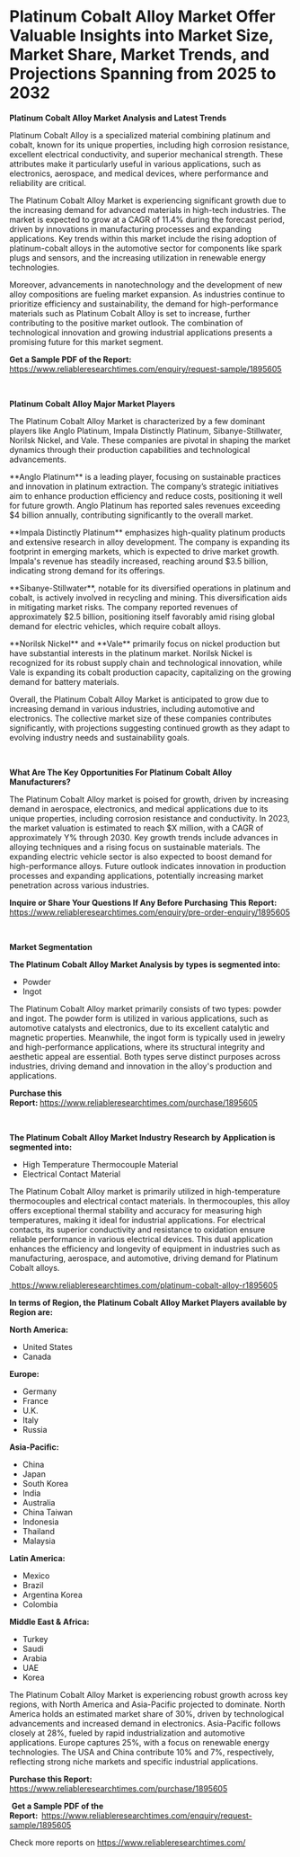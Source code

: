 <p><h1>Platinum Cobalt Alloy Market Offer Valuable Insights into Market Size, Market Share, Market Trends, and Projections Spanning from 2025 to 2032</h1></p><p><strong>Platinum Cobalt Alloy Market Analysis and Latest Trends</strong></p>
<p><p>Platinum Cobalt Alloy is a specialized material combining platinum and cobalt, known for its unique properties, including high corrosion resistance, excellent electrical conductivity, and superior mechanical strength. These attributes make it particularly useful in various applications, such as electronics, aerospace, and medical devices, where performance and reliability are critical.</p><p>The Platinum Cobalt Alloy Market is experiencing significant growth due to the increasing demand for advanced materials in high-tech industries. The market is expected to grow at a CAGR of 11.4% during the forecast period, driven by innovations in manufacturing processes and expanding applications. Key trends within this market include the rising adoption of platinum-cobalt alloys in the automotive sector for components like spark plugs and sensors, and the increasing utilization in renewable energy technologies. </p><p>Moreover, advancements in nanotechnology and the development of new alloy compositions are fueling market expansion. As industries continue to prioritize efficiency and sustainability, the demand for high-performance materials such as Platinum Cobalt Alloy is set to increase, further contributing to the positive market outlook. The combination of technological innovation and growing industrial applications presents a promising future for this market segment.</p></p>
<p><strong>Get a Sample PDF of the Report:&nbsp;</strong> <a href="https://www.reliableresearchtimes.com/enquiry/request-sample/1895605?utm_campaign=3283&utm_medium=2&utm_source=Github&utm_content=ia&utm_term=01042025&utm_id=platinum-cobalt-alloy">https://www.reliableresearchtimes.com/enquiry/request-sample/1895605</a></p>
<p>&nbsp;</p>
<p><strong>Platinum Cobalt Alloy Major Market Players</strong></p>
<p><p>The Platinum Cobalt Alloy Market is characterized by a few dominant players like Anglo Platinum, Impala Distinctly Platinum, Sibanye-Stillwater, Norilsk Nickel, and Vale. These companies are pivotal in shaping the market dynamics through their production capabilities and technological advancements.</p><p>**Anglo Platinum** is a leading player, focusing on sustainable practices and innovation in platinum extraction. The company’s strategic initiatives aim to enhance production efficiency and reduce costs, positioning it well for future growth. Anglo Platinum has reported sales revenues exceeding $4 billion annually, contributing significantly to the overall market.</p><p>**Impala Distinctly Platinum** emphasizes high-quality platinum products and extensive research in alloy development. The company is expanding its footprint in emerging markets, which is expected to drive market growth. Impala's revenue has steadily increased, reaching around $3.5 billion, indicating strong demand for its offerings.</p><p>**Sibanye-Stillwater**, notable for its diversified operations in platinum and cobalt, is actively involved in recycling and mining. This diversification aids in mitigating market risks. The company reported revenues of approximately $2.5 billion, positioning itself favorably amid rising global demand for electric vehicles, which require cobalt alloys.</p><p>**Norilsk Nickel** and **Vale** primarily focus on nickel production but have substantial interests in the platinum market. Norilsk Nickel is recognized for its robust supply chain and technological innovation, while Vale is expanding its cobalt production capacity, capitalizing on the growing demand for battery materials.</p><p>Overall, the Platinum Cobalt Alloy Market is anticipated to grow due to increasing demand in various industries, including automotive and electronics. The collective market size of these companies contributes significantly, with projections suggesting continued growth as they adapt to evolving industry needs and sustainability goals.</p></p>
<p>&nbsp;</p>
<p><strong>What Are The Key Opportunities For Platinum Cobalt Alloy Manufacturers?</strong></p>
<p><p>The Platinum Cobalt Alloy market is poised for growth, driven by increasing demand in aerospace, electronics, and medical applications due to its unique properties, including corrosion resistance and conductivity. In 2023, the market valuation is estimated to reach $X million, with a CAGR of approximately Y% through 2030. Key growth trends include advances in alloying techniques and a rising focus on sustainable materials. The expanding electric vehicle sector is also expected to boost demand for high-performance alloys. Future outlook indicates innovation in production processes and expanding applications, potentially increasing market penetration across various industries.</p></p>
<p><strong>Inquire or Share Your Questions If Any Before Purchasing This Report:</strong> <a href="https://www.reliableresearchtimes.com/enquiry/pre-order-enquiry/1895605?utm_campaign=3283&utm_medium=2&utm_source=Github&utm_content=ia&utm_term=01042025&utm_id=platinum-cobalt-alloy">https://www.reliableresearchtimes.com/enquiry/pre-order-enquiry/1895605</a></p>
<p>&nbsp;</p>
<p><strong>Market Segmentation</strong></p>
<p><strong>The Platinum Cobalt Alloy Market Analysis by types is segmented into:</strong></p>
<p><ul><li>Powder</li><li>Ingot</li></ul></p>
<p><p>The Platinum Cobalt Alloy market primarily consists of two types: powder and ingot. The powder form is utilized in various applications, such as automotive catalysts and electronics, due to its excellent catalytic and magnetic properties. Meanwhile, the ingot form is typically used in jewelry and high-performance applications, where its structural integrity and aesthetic appeal are essential. Both types serve distinct purposes across industries, driving demand and innovation in the alloy's production and applications.</p></p>
<p><strong>Purchase this Report:&nbsp;</strong><a href="https://www.reliableresearchtimes.com/purchase/1895605?utm_campaign=3283&utm_medium=2&utm_source=Github&utm_content=ia&utm_term=01042025&utm_id=platinum-cobalt-alloy">https://www.reliableresearchtimes.com/purchase/1895605</a></p>
<p>&nbsp;</p>
<p><strong>The Platinum Cobalt Alloy Market Industry Research by Application is segmented into:</strong></p>
<p><ul><li>High Temperature Thermocouple Material</li><li>Electrical Contact Material</li></ul></p>
<p><p>The Platinum Cobalt Alloy market is primarily utilized in high-temperature thermocouples and electrical contact materials. In thermocouples, this alloy offers exceptional thermal stability and accuracy for measuring high temperatures, making it ideal for industrial applications. For electrical contacts, its superior conductivity and resistance to oxidation ensure reliable performance in various electrical devices. This dual application enhances the efficiency and longevity of equipment in industries such as manufacturing, aerospace, and automotive, driving demand for Platinum Cobalt alloys.</p></p>
<p><a href="https://www.reliableresearchtimes.com/platinum-cobalt-alloy-r1895605?utm_campaign=3283&utm_medium=2&utm_source=Github&utm_content=ia&utm_term=01042025&utm_id=platinum-cobalt-alloy">&nbsp;https://www.reliableresearchtimes.com/platinum-cobalt-alloy-r1895605</a></p>
<p><strong>In terms of Region, the Platinum Cobalt Alloy Market Players available by Region are:</strong></p>
<p>
    <p> <strong> North America: </strong>
        <ul>
            <li>United States</li>
            <li>Canada</li>
        </ul>
        </p> 
    <p> <strong> Europe: </strong>
        <ul>
            <li>Germany</li>
            <li>France</li>
            <li>U.K.</li>
            <li>Italy</li>
            <li>Russia</li>
        </ul>
        </p> 
    <p> <strong> Asia-Pacific: </strong>
        <ul>
            <li>China</li>
            <li>Japan</li>
            <li>South Korea</li>
            <li>India</li>
            <li>Australia</li>
            <li>China Taiwan</li>
            <li>Indonesia</li>
            <li>Thailand</li>
            <li>Malaysia</li>
        </ul>
        </p> 
    <p> <strong> Latin America: </strong>
        <ul>
            <li>Mexico</li>
            <li>Brazil</li>
            <li>Argentina Korea</li>
            <li>Colombia</li>
        </ul>
        </p> 
    <p> <strong> Middle East & Africa: </strong>
        <ul>
            <li>Turkey</li>
            <li>Saudi</li>
            <li>Arabia</li>
            <li>UAE</li>
            <li>Korea</li>
        </ul>
    </p>
    </p>
<p><p>The Platinum Cobalt Alloy Market is experiencing robust growth across key regions, with North America and Asia-Pacific projected to dominate. North America holds an estimated market share of 30%, driven by technological advancements and increased demand in electronics. Asia-Pacific follows closely at 28%, fueled by rapid industrialization and automotive applications. Europe captures 25%, with a focus on renewable energy technologies. The USA and China contribute 10% and 7%, respectively, reflecting strong niche markets and specific industrial applications.</p></p>
<p><strong>Purchase this Report: </strong><a href="https://www.reliableresearchtimes.com/purchase/1895605?utm_campaign=3283&utm_medium=2&utm_source=Github&utm_content=ia&utm_term=01042025&utm_id=platinum-cobalt-alloy">https://www.reliableresearchtimes.com/purchase/1895605</a></p>
<p>&nbsp;<strong>Get a Sample PDF of the Report:&nbsp;&nbsp;</strong><a href="https://www.reliableresearchtimes.com/enquiry/request-sample/1895605?utm_campaign=3283&utm_medium=2&utm_source=Github&utm_content=ia&utm_term=01042025&utm_id=platinum-cobalt-alloy">https://www.reliableresearchtimes.com/enquiry/request-sample/1895605</a></p>
<p><strong></strong></p>
<p>Check more reports on <a href="https://www.reliableresearchtimes.com/?utm_campaign=3283&utm_medium=2&utm_source=Github&utm_content=ia&utm_term=01042025&utm_id=platinum-cobalt-alloy">https://www.reliableresearchtimes.com/</a></p>